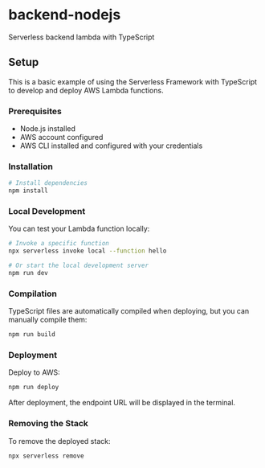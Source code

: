 # backend-nodejs
Serverless backend lambda with TypeScript

## Setup

This is a basic example of using the Serverless Framework with TypeScript to develop and deploy AWS Lambda functions.

### Prerequisites

- Node.js installed
- AWS account configured
- AWS CLI installed and configured with your credentials

### Installation

```bash
# Install dependencies
npm install
```

### Local Development

You can test your Lambda function locally:

```bash
# Invoke a specific function
npx serverless invoke local --function hello

# Or start the local development server
npm run dev
```

### Compilation

TypeScript files are automatically compiled when deploying, but you can manually compile them:

```bash
npm run build
```

### Deployment

Deploy to AWS:

```bash
npm run deploy
```

After deployment, the endpoint URL will be displayed in the terminal.

### Removing the Stack

To remove the deployed stack:

```bash
npx serverless remove
```
